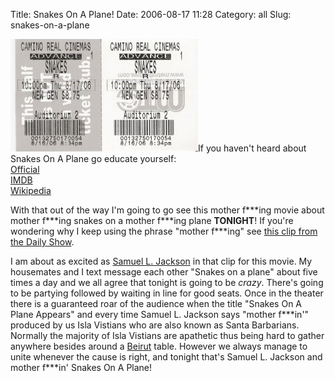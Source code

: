 Title: Snakes On A Plane!
Date: 2006-08-17 11:28
Category: all
Slug: snakes-on-a-plane

![Snakes on a Plane Ticket][]If you haven't heard about Snakes On A
Plane go educate yourself:  
[Official][]  
[IMDB][]  
[Wikipedia][]

With that out of the way I'm going to go see this mother f\*\*\*ing
movie about mother f\*\*\*ing snakes on a mother f\*\*\*ing plane
**TONIGHT**! If you're wondering why I keep using the phrase "mother
f\*\*\*ing" see [this clip from the Daily Show][].

I am about as excited as [Samuel L. Jackson][] in that clip for this
movie. My housemates and I text message each other "Snakes on a plane"
about five times a day and we all agree that tonight is going to be
*crazy*. There's going to be partying followed by waiting in line for
good seats. Once in the theater there is a guaranteed roar of the
audience when the title "Snakes On A Plane Appears" and every time
Samuel L. Jackson says "mother f\*\*\*in'" produced by us Isla Vistians
who are also known as Santa Barbarians. Normally the majority of Isla
Vistians are apathetic thus being hard to gather anywhere besides around
a [Beirut][] table. However we always manage to unite whenever the cause
is right, and tonight that's Samuel L. Jackson and mother f\*\*\*in'
Snakes On A Plane!

  [Snakes on a Plane Ticket]: /images/2006/09/snakes.jpg
  [Official]: http://www.snakesonaplane.com/
  [IMDB]: http://www.imdb.com/title/tt0417148/
  [Wikipedia]: http://en.wikipedia.org/wiki/Snakes_on_a_plane
  [this clip from the Daily Show]: http://www.youtube.com/watch?v=BZijbpxNXII
  [Samuel L. Jackson]: http://en.wikipedia.org/wiki/Samuel_L._Jackson
  [Beirut]: http://en.wikipedia.org/wiki/Beer_Pong
